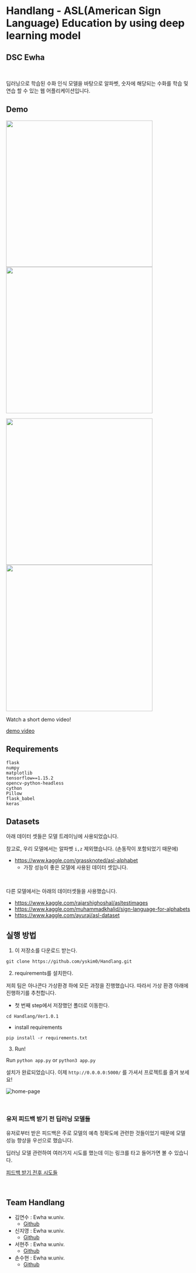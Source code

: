 # Handlang - ASL(American Sign Language) Education by using deep learning model

## DSC Ewha

<br>

딥러닝으로 학습된 수화 인식 모델을 바탕으로 알파벳, 숫자에 해당되는 수화를 학습 및 연습 할 수 있는 웹 어플리케이션입니다.


## Demo
<img width="400" src="https://user-images.githubusercontent.com/48315997/110066439-c9e8e200-7db4-11eb-908e-d5c3c750f5fb.png"> <img width="400" src="https://user-images.githubusercontent.com/48315997/110066457-d53c0d80-7db4-11eb-8034-8104b8a3d703.png">

<img width="400" src="https://user-images.githubusercontent.com/43066601/118542312-ce0a8600-b78d-11eb-9be7-8e6f6fd74cfd.png"> <img width="400" src="https://user-images.githubusercontent.com/43066601/118542323-d367d080-b78d-11eb-9f69-4d6f17d9778f.png">

Watch a short demo video!

[demo video](https://youtu.be/LaTwFHh8_48)


## Requirements

```
flask
numpy
matplotlib
tensorflow==1.15.2
opencv-python-headless
cython
Pillow
flask_babel
keras
```

## Datasets

아래 데이터 셋들은 모델 트레이닝에 사용되었습니다.

참고로, 우리 모델에서는 알파벳 `i,z` 제외했습니다. (손동작이 포함되었기 때문에)

- https://www.kaggle.com/grassknoted/asl-alphabet
    - 가장 성능이 좋은 모델에 사용된 데이터 셋입니다.

<br>

다른 모델에서는 아래의 데이터셋들을 사용했습니다.

- https://www.kaggle.com/rajarshighoshal/asltestimages
- https://www.kaggle.com/muhammadkhalid/sign-language-for-alphabets
- https://www.kaggle.com/ayuraj/asl-dataset


## 실행 방법

1. 이 저장소를 다운로드 받는다.

`git clone https://github.com/yskim0/Handlang.git`

2. requirements를 설치한다.

저희 팀은 아나콘다 가상환경 하에 모든 과정을 진행했습니다. 따라서 가상 환경 아래에 진행하기를 추천합니다.

- 첫 번째 step에서 저장했던 폴더로 이동한다.

`cd Handlang/Ver1.0.1`

- install requirements

`pip install -r requirements.txt`

3. Run!

Run `python app.py` or `python3 app.py`

설치가 완료되었습니다.
이제 `http://0.0.0.0:5000/` 를 가셔서 프로젝트를 즐겨 보세요!

![home-page](https://user-images.githubusercontent.com/48315997/90604151-60015480-e237-11ea-8092-65387889b31d.png)



<br>

### 유저 피드백 받기 전 딥러닝 모델들

유저로부터 받은 피드백은 주로 모델의 예측 정확도에 관련한 것들이었기 때문에 모델 성능 향상을 우선으로 했습니다.

딥러닝 모델 관련하여 여러가지 시도를 했는데 이는 링크를 타고 들어가면 볼 수 있습니다.


[피드백 받기 전후 시도들](https://github.com/yskim0/GoogleSolutionChallenge_Handlang/blob/master/before_usr_feedback.md)

<br>




## Team Handlang

- 김연수 : Ewha w.univ.
    - [Github](https://github.com/yskim0)
- 신지영 : Ewha w.univ.
    - [Github](https://github.com/Turtlefromocean)
- 서현주 : Ewha w.univ.
    - [Github](https://github.com/seohsj)
- 손수현 : Ewha w.univ.
    - [Github](https://github.com/sonsuhyune)

